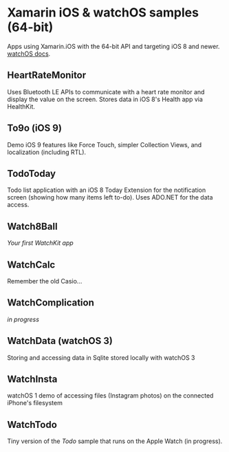 Xamarin iOS & watchOS samples (64-bit)
============================

Apps using Xamarin.iOS with the 64-bit API and targeting iOS 8 and newer. [watchOS docs](http://developer.xamarin.com/guides/ios/watch/).


HeartRateMonitor
----------------
Uses Bluetooth LE APIs to communicate with a heart rate monitor and display the value on the screen. Stores data in iOS 8's Health app via HealthKit.

To9o (iOS 9)
----
Demo iOS 9 features like Force Touch, simpler Collection Views, and localization (including RTL).

TodoToday
---------
Todo list application with an iOS 8 Today Extension for the notification screen (showing how many items left to-do). Uses ADO.NET for the data access.

Watch8Ball
---------
*Your first WatchKit app*

WatchCalc
---------
Remember the old Casio...

WatchComplication
-----------------
*in progress*

WatchData (watchOS 3)
---------
Storing and accessing data in Sqlite stored locally with watchOS 3

WatchInsta
----------
watchOS 1 demo of accessing files (Instagram photos) on the connected iPhone's filesystem

WatchTodo
---------
Tiny version of the *Todo* sample that runs on the Apple Watch (in progress).
